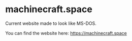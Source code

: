 # machinecraft.space
Current website made to look like MS-DOS.

You can find the website here: https://machinecraft.space
